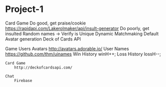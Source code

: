 # Project-1


Card Game
    Do good, get praise/cookie
        https://rapidapi.com/Lakerolmaker/api/insult-generator
    Do poorly, get insulted
    Random names -> Verify is Unique
    Dynamic Matchmaking
    Default Avatar generation
    Deck of Cards API


Game
    Users
        Avatars
            http://avatars.adorable.io/
        User Names
            https://github.com/thm/uinames
        Win History
            winH++;
        Loss History
            lossH--;

    Card Game
        http://deckofcardsapi.com/

    Chat
        Firebase

